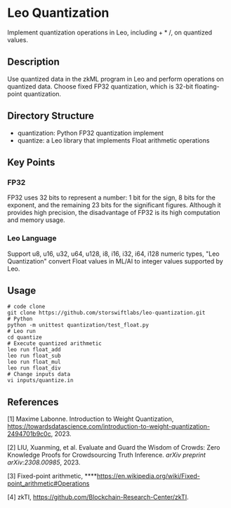 # Leo Quantization

Implement quantization operations in Leo, including $+ * /$, on quantized values.

## Description

Use quantized data in the zkML program in Leo and perform operations on quantized data. Choose fixed FP32 quantization, which is 32-bit floating-point quantization.

## Directory Structure
- quantization: Python FP32 quantization implement
- quantize: a Leo library that implements Float arithmetic operations

## Key Points

### FP32
FP32 uses 32 bits to represent a number: 1 bit for the sign, 8 bits for the exponent, and the remaining 23 bits for the significant figures. Although it provides high precision, the disadvantage of FP32 is its high computation and memory usage.

### Leo Language
Support u8, u16, u32, u64, u128, i8, i16, i32, i64, i128 numeric types, "Leo Quantization" convert Float values in ML/AI to integer values supported by Leo.

## Usage
```shell
# code clone
git clone https://github.com/storswiftlabs/leo-quantization.git
# Python
python -m unittest quantization/test_float.py
# Leo run
cd quantize
# Execute quantized arithmetic
leo run float_add
leo run float_sub
leo run float_mul
leo run float_div
# Change inputs data
vi inputs/quantize.in
```

## References

[1] Maxime Labonne. Introduction to Weight Quantization, https://towardsdatascience.com/introduction-to-weight-quantization-2494701b9c0c, 2023.

[2] LIU, Xuanming, et al. Evaluate and Guard the Wisdom of Crowds: Zero Knowledge Proofs for Crowdsourcing Truth Inference. *arXiv preprint arXiv:2308.00985*, 2023.

[3] Fixed-point arithmetic, ****https://en.wikipedia.org/wiki/Fixed-point_arithmetic#Operations

[4] zkTI, https://github.com/Blockchain-Research-Center/zkTI.